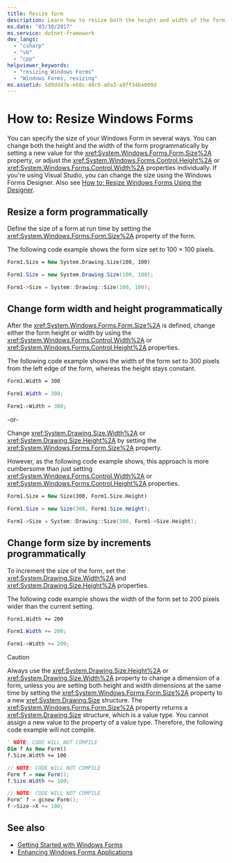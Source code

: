 ```yaml
---
title: Resize form
description: Learn how to resize both the height and width of the form by setting a new value for the Size property, or adjust the Height or Width properties individually.
ms.date: "03/30/2017"
ms.service: dotnet-framework
dev_langs:
  - "csharp"
  - "vb"
  - "cpp"
helpviewer_keywords:
  - "resizing Windows Forms"
  - "Windows Forms, resizing"
ms.assetid: 5d9dd47e-e68c-48c9-a0a3-a9ff34ba009d
---
```

# How to: Resize Windows Forms

You can specify the size of your Windows Form in several ways. You can change both the height and the width of the form programmatically by setting a new value for the <xref:System.Windows.Forms.Form.Size%2A> property, or adjust the <xref:System.Windows.Forms.Control.Height%2A> or <xref:System.Windows.Forms.Control.Width%2A> properties individually. If you're using Visual Studio, you can change the size using the Windows Forms Designer. Also see [How to: Resize Windows Forms Using the Designer](/previous-versions/visualstudio/visual-studio-2010/37k2zkwx(v=vs.100)).

## Resize a form programmatically

Define the size of a form at run time by setting the <xref:System.Windows.Forms.Form.Size%2A> property of the form.

The following code example shows the form size set to 100 × 100 pixels.

```vb
Form1.Size = New System.Drawing.Size(100, 100)
```

```csharp
Form1.Size = new System.Drawing.Size(100, 100);
```

```cpp
Form1->Size = System::Drawing::Size(100, 100);
```

## Change form width and height programmatically

After the <xref:System.Windows.Forms.Form.Size%2A> is defined, change either the form height or width by using the <xref:System.Windows.Forms.Control.Width%2A> or <xref:System.Windows.Forms.Control.Height%2A> properties.

The following code example shows the width of the form set to 300 pixels from the left edge of the form, whereas the height stays constant.

```vb
Form1.Width = 300
```

```csharp
Form1.Width = 300;
```

```cpp
Form1->Width = 300;
```

-or-

Change <xref:System.Drawing.Size.Width%2A> or <xref:System.Drawing.Size.Height%2A> by setting the <xref:System.Windows.Forms.Form.Size%2A> property.

However, as the following code example shows, this approach is more cumbersome than just setting <xref:System.Windows.Forms.Control.Width%2A> or <xref:System.Windows.Forms.Control.Height%2A> properties.

```vb
Form1.Size = New Size(300, Form1.Size.Height)
```

```csharp
Form1.Size = new Size(300, Form1.Size.Height);
```

```cpp
Form1->Size = System::Drawing::Size(300, Form1->Size.Height);
```

## Change form size by increments programmatically

To increment the size of the form, set the <xref:System.Drawing.Size.Width%2A> and <xref:System.Drawing.Size.Height%2A> properties.

The following code example shows the width of the form set to 200 pixels wider than the current setting.

```vb
Form1.Width += 200
```

```csharp
Form1.Width += 200;
```

```cpp
Form1->Width += 200;
```

> [!CAUTION]
> Always use the <xref:System.Drawing.Size.Height%2A> or <xref:System.Drawing.Size.Width%2A> property to change a dimension of a form, unless you are setting both height and width dimensions at the same time by setting the <xref:System.Windows.Forms.Form.Size%2A> property to a new <xref:System.Drawing.Size> structure. The <xref:System.Windows.Forms.Form.Size%2A> property returns a <xref:System.Drawing.Size> structure, which is a value type. You cannot assign a new value to the property of a value type. Therefore, the following code example will not compile.

```vb
' NOTE: CODE WILL NOT COMPILE
Dim f As New Form()
f.Size.Width += 100
```

```csharp
// NOTE: CODE WILL NOT COMPILE
Form f = new Form();
f.Size.Width += 100;
```

```cpp
// NOTE: CODE WILL NOT COMPILE
Form^ f = gcnew Form();
f->Size->X += 100;
```

## See also

- [Getting Started with Windows Forms](getting-started-with-windows-forms.md)
- [Enhancing Windows Forms Applications](./advanced/index.md)
